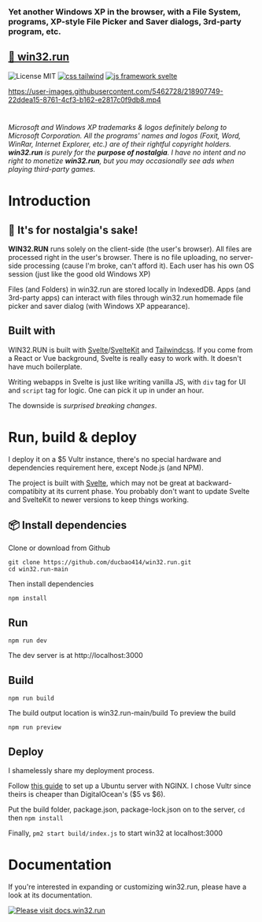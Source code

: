 ### Yet another Windows XP in the browser, with a File System, programs, XP-style File Picker and Saver dialogs, 3rd-party program, etc.
## [🍭 win32.run](https://win32.run)

![License MIT](https://badgen.net/badge/license/MIT/green)
[![css tailwind](https://badgen.net/badge/css/tailwind/blue)](https://github.com/tailwindlabs/tailwindcss)
[![js framework svelte](https://badgen.net/badge/built/svelte/orange)](https://github.com/sveltejs/svelte)

https://user-images.githubusercontent.com/5462728/218907749-22ddea15-8761-4cf3-b162-e2817c0f9db8.mp4
#
*Microsoft and Windows XP trademarks & logos definitely belong to Microsoft Corporation. All the programs' names and logos (Foxit, Word, WinRar, Internet Explorer, etc.) are of their rightful copyright holders. **win32.run** is purely for the **purpose of nostalgia**. I have no intent and no right to monetize  **win32.run**, but you may occasionally see ads when playing third-party games.*

# Introduction
## 🦄 It's for nostalgia's sake!

**WIN32.RUN** runs solely on the client-side (the user's browser). All files are processed right in the user's browser. There is no file uploading, no server-side processing (cause I'm broke, can't afford it). Each user has his own OS session (just like the good old Windows XP)

Files (and Folders) in win32.run are stored locally in IndexedDB. Apps (and 3rd-party apps) can interact with files through win32.run homemade file picker and saver dialog (with Windows XP appearance).
## Built with
WIN32.RUN is built with [Svelte](https://github.com/sveltejs/svelte)/[SvelteKit](https://github.com/sveltejs/kit) and [Tailwindcss](https://github.com/tailwindlabs/tailwindcss).
If you come from a React or Vue background, Svelte is really easy to work with. It doesn't have much boilerplate. 

Writing webapps in Svelte is just like writing vanilla JS, with ```div``` tag for UI and ```script``` tag for logic. One can pick it up in under an hour.

The downside is *surprised breaking changes*.

# Run, build & deploy
I deploy it on a $5 Vultr instance, there's no special hardware and dependencies requirement here, except Node.js (and NPM).

The project is built with [Svelte](https://github.com/sveltejs/svelte), which may not be great at backward-compatibity at its current phase.  You probably don't want to update Svelte and SvelteKit to newer versions to keep things working.
## 📦 Install dependencies
Clone or download from Github
```shell
git clone https://github.com/ducbao414/win32.run.git
cd win32.run-main
```
Then install dependencies
```shell
npm install
```
## Run
```shell
npm run dev
```
The dev server is at http://localhost:3000
## Build
```shell
npm run build
```
The build output location is win32.run-main/build
To preview the build
```shell
npm run preview
```
## Deploy
I shamelessly share my deployment process.

Follow [this guide](https://www.digitalocean.com/community/tutorials/how-to-set-up-a-node-js-application-for-production-on-ubuntu-20-04) to set up a Ubuntu server with NGINX. I chose Vultr since theirs is cheaper than DigitalOcean's ($5 vs $6).

Put the build folder, package.json, package-lock.json on to the server, ```cd``` then ```npm install```

Finally, ```pm2 start build/index.js``` to start win32 at localhost:3000
# Documentation
If you're interested in expanding or customizing win32.run, please have a look at its documentation.

[![Please visit docs.win32.run](https://img.shields.io/badge/view-Documentation-blue?style=for-the-badge)](https://docs.win32.run)
